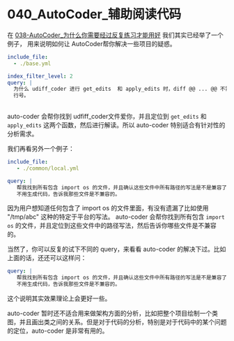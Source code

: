 # 040_AutoCoder_辅助阅读代码

在 [038-AutoCoder_为什么你需要经过反复练习才能用好](./038-AutoCoder_为什么你需要经过反复练习才能用好.md) 我们其实已经举了一个例子，
用来说明如何让 AutoCoder帮你解决一些项目的疑惑。

```yaml
include_file:
  - ./base.yml

index_filter_level: 2
query: |
  为什么 udiff_coder 进行 get_edits  和 apply_edits 时，diff @@ ... @@ 不需要包括
  行号。
  
```

auto-coder 会帮你找到 udfiff_coder文件爱你，并且定位到 `get_edits` 和 `apply_edits` 这两个函数，然后进行解读。所以 auto-coder 特别适合有针对性的分析需求。

我们再看另外一个例子：

```yaml 
include_file: 
   - ./common/local.yml

query: |   
   帮我找到所有包含 import os 的文件，并且确认这些文件中所有路径的写法是不是兼容了 windows 和 linux。
   不用生成代码，告诉我那些文件是不兼容的。
```

因为用户想知道任何包含了 import os 的文件里面，有没有遗漏了比如使用  "/tmp/abc" 这种的特定于平台的写法。 auto-coder 会帮你找到所有包含 `import os` 的文件，并且定位到这些文件中的路径写法，然后告诉你哪些文件是不兼容的。

当然了，你可以反复的试下不同的 query，来看看 auto-coder 的解决下过。比如上面的话，还还可以这样问：

```yaml
query: |   
   帮我找到所有包含 import os 的文件，并且确认这些文件中所有路径的写法是不是兼容了 windows 和 linux。比如里面如果有 /tmp/abc 这种写法，就是不兼容的的，因为 windows 下面是 \tmp\abc，代码里面应该使用 os.path.join 来处理或者 pathlib 处理。
   不用生成代码，告诉我那些文件是不兼容的。
```

这个说明其实效果理论上会更好一些。

auto-coder 暂时还不适合用来做架构方面的分析，比如把整个项目绘制一个类图，并且画出类之间的关系。但是对于代码的分析，特别是对于代码中的某个问题的定位，auto-coder 是非常有用的。
  


